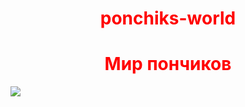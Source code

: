 # ponchiks-world
<!DOCTYPE html>
<html lang='ru'>
<head>
    <meta charset='UTF-8'>
    <meta http-equiv='X-UA-Compatible' content='IE=edge'>
    <meta name='viewport' content='width=device-width, initial-scale=1.0'>
    <title>Магазин пончиков</title>
    
</head>
<style>
/* Стили пиши здесь :) */
h1 {
    color:red;
    text-align:center;
}
img{
    display:block;
    margin:auto;
}
</style>
<body>
<h1>Мир пончиков</h1>
<img src="/uploads/2023/02/donut.png">
</body>
</html>

